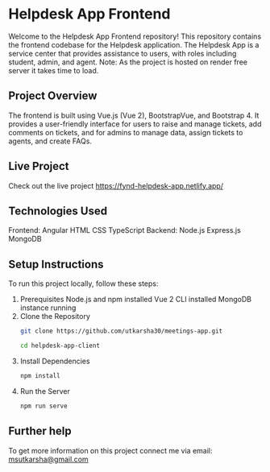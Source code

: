 # Helpdesk App Frontend
Welcome to the Helpdesk App Frontend repository! This repository contains the frontend codebase for the Helpdesk application. The Helpdesk App is a service center that provides assistance to users, with roles including student, admin, and agent.
Note: As the project is hosted on render free server it takes time to load.

## Project Overview
The frontend is built using Vue.js (Vue 2), BootstrapVue, and Bootstrap 4. It provides a user-friendly interface for users to raise and manage tickets, add comments on tickets, and for admins to manage data, assign tickets to agents, and create FAQs.

## Live Project
Check out the live project https://fynd-helpdesk-app.netlify.app/

## Technologies Used
Frontend:
Angular
HTML
CSS
TypeScript
Backend:
Node.js
Express.js
MongoDB

## Setup Instructions
To run this project locally, follow these steps:

1. Prerequisites
 Node.js and npm installed
 Vue 2 CLI installed
 MongoDB instance running
2. Clone the Repository
   ```sh
   git clone https://github.com/utkarsha30/meetings-app.git
   
   cd helpdesk-app-client
4. Install Dependencies
   ```sh
   npm install
5. Run the Server
   ```sh
   npm run serve
   
## Further help

To get more information on this project connect me via email: msutkarsha@gmail.com
